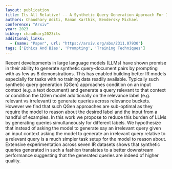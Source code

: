 ```yaml
---
layout: publication
title: Its All Relative! -- A Synthetic Query Generation Approach For Improving Zero-shot Relevance Prediction
authors: Chaudhary Aditi, Raman Karthik, Bendersky Michael
conference: "Arxiv"
year: 2023
bibkey: chaudhary2023its
additional_links:
  - {name: "Paper", url: "https://arxiv.org/abs/2311.07930"}
tags: ['Ethics And Bias', 'Prompting', 'Training Techniques']
---
```

Recent developments in large language models (LLMs) have shown promise in their ability to generate synthetic query-document pairs by prompting with as few as 8 demonstrations. This has enabled building better IR models especially for tasks with no training data readily available. Typically such synthetic query generation (QGen) approaches condition on an input context (e.g. a text document) and generate a query relevant to that context or condition the QGen model additionally on the relevance label (e.g. relevant vs irrelevant) to generate queries across relevance buckets. However we find that such QGen approaches are sub-optimal as they require the model to reason about the desired label and the input from a handful of examples. In this work we propose to reduce this burden of LLMs by generating queries simultaneously for different labels. We hypothesize that instead of asking the model to generate say an irrelevant query given an input context asking the model to generate an irrelevant query relative to a relevant query is a much simpler task setup for the model to reason about. Extensive experimentation across seven IR datasets shows that synthetic queries generated in such a fashion translates to a better downstream performance suggesting that the generated queries are indeed of higher quality.
